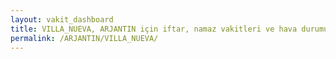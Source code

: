 ```yaml
---
layout: vakit_dashboard
title: VILLA_NUEVA, ARJANTIN için iftar, namaz vakitleri ve hava durumu - ilçe/eyalet seç
permalink: /ARJANTIN/VILLA_NUEVA/
---
```


<script type="text/javascript">
  var GLOBAL_COUNTRY = 'ARJANTIN';
  var GLOBAL_CITY = 'VILLA_NUEVA';
  var GLOBAL_STATE = '';
  var lat = 72;
  var lon = 21;
</script>
